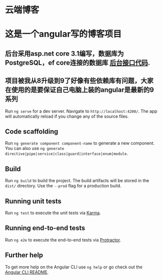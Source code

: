 # 云端博客

# 这是一个angular写的博客项目

## 后台采用asp.net core 3.1编写，数据库为PostgreSQL，ef core连接的数据库 [后台接口代码](https://github.com/GreenShadeZhang/MyBlogApi). 

## 项目被我从8升级到9了好像有些依赖库有问题，大家在使用的是要保证自己电脑上装的angular是最新的9系列

Run `ng serve` for a dev server. Navigate to `http://localhost:4200/`. The app will automatically reload if you change any of the source files.

## Code scaffolding

Run `ng generate component component-name` to generate a new component. You can also use `ng generate directive|pipe|service|class|guard|interface|enum|module`.

## Build

Run `ng build` to build the project. The build artifacts will be stored in the `dist/` directory. Use the `--prod` flag for a production build.

## Running unit tests

Run `ng test` to execute the unit tests via [Karma](https://karma-runner.github.io).

## Running end-to-end tests

Run `ng e2e` to execute the end-to-end tests via [Protractor](http://www.protractortest.org/).

## Further help

To get more help on the Angular CLI use `ng help` or go check out the [Angular CLI README](https://github.com/angular/angular-cli/blob/master/README.md).

